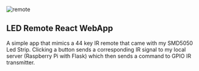 ![remote](https://user-images.githubusercontent.com/72499066/179507815-e7de1982-84ec-4d29-a241-49244c19ad8e.png)

## LED Remote React WebApp
 A simple app that mimics a 44 key IR remote that came with my SMD5050 Led Strip.
 Clicking a button sends a corresponding IR signal to my local server (Raspberry Pi with Flask) which then sends a command to GPIO IR transmitter.

